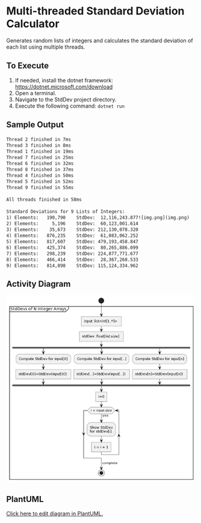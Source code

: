 ﻿# Multi-threaded Standard Deviation Calculator

Generates random lists of integers and calculates the standard deviation of each list using 
multiple threads.

## To Execute

1. If needed, install the dotnet framework: https://dotnet.microsoft.com/download
2. Open a terminal.
3. Navigate to the StdDev project directory.
4. Execute the following command: `dotnet run`

## Sample Output

```text
Thread 2 finished in 7ms
Thread 3 finished in 8ms
Thread 1 finished in 19ms
Thread 7 finished in 25ms
Thread 6 finished in 32ms
Thread 8 finished in 37ms
Thread 4 finished in 50ms
Thread 5 finished in 52ms
Thread 9 finished in 55ms

All threads finished in 58ms

Standard Deviations for 9 Lists of Integers:
1) Elements:   190,790    StdDev:  12,116,243.877![img.png](img.png)
2) Elements:     5,196    StdDev:  60,123,001.614
3) Elements:    35,673    StdDev: 212,130,078.320
4) Elements:   876,235    StdDev:  61,083,062.252
5) Elements:   817,607    StdDev: 479,193,458.847
6) Elements:   425,374    StdDev:  80,265,886.099
7) Elements:   298,239    StdDev: 224,877,771.677
8) Elements:   466,414    StdDev:  28,367,268.533
9) Elements:   814,898    StdDev: 115,124,334.962
```

## Activity Diagram

[![diagram.png](diagram.png)](http://www.plantuml.com/plantuml/umla/dP8_Rzim4CLtVef35jijJDcReyP17BiedBJfe245N0sqHClNY7z0dYouHRzxzKTbZNOe40uSxhttkmU2Tvw4eqgLRBGnMQMa9a5eD1iTYQoFeyYMGhS6dXaLYOpmX7IUvYWA9zHqBqamDlgiIzGItkT8nlNP9bhNDR-C1rQKDvU84lFyijsgOfNGfdgwNpsu-m_VFcwKNU_N3_jFwX6_B6oINv_eUc4VSRvzNimOwnepsrpODeMhXFADF7am1tY2hIPPI0ShvyJPNy4F1is9KTkAOYZHqmrgsiqvVvFUGjghlYF4S2YDe5rhuXw_otJG3yQzC1XEl3QgOKderxOYTFJTB7qNN0EocIrxt_YtPt811L48rEo_PCvvO0TqCmpmO7iLNlyBrt-XTG1BdVzva1YNitvS7x6KC4QuwQ3z0qu0FOpFqay2FpcQUcZmLRSLXeLuqG5X2GXlOHusTlH1dzvcHjbIakmJdenbFzcTrEsl-WK0)

## PlantUML

[Click here to edit diagram in PlantUML.](http://www.plantuml.com/plantuml/umla/dP8_Rzim4CLtVef35jijJDcReyP17BiedBJfe245N0sqHClNY7z0dYouHRzxzKTbZNOe40uSxhttkmU2Tvw4eqgLRBGnMQMa9a5eD1iTYQoFeyYMGhS6dXaLYOpmX7IUvYWA9zHqBqamDlgiIzGItkT8nlNP9bhNDR-C1rQKDvU84lFyijsgOfNGfdgwNpsu-m_VFcwKNU_N3_jFwX6_B6oINv_eUc4VSRvzNimOwnepsrpODeMhXFADF7am1tY2hIPPI0ShvyJPNy4F1is9KTkAOYZHqmrgsiqvVvFUGjghlYF4S2YDe5rhuXw_otJG3yQzC1XEl3QgOKderxOYTFJTB7qNN0EocIrxt_YtPt811L48rEo_PCvvO0TqCmpmO7iLNlyBrt-XTG1BdVzva1YNitvS7x6KC4QuwQ3z0qu0FOpFqay2FpcQUcZmLRSLXeLuqG5X2GXlOHusTlH1dzvcHjbIakmJdenbFzcTrEsl-WK0)
